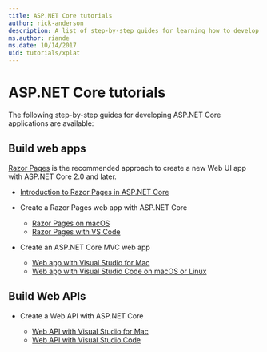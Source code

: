 ```yaml
---
title: ASP.NET Core tutorials
author: rick-anderson
description: A list of step-by-step guides for learning how to develop ASP.NET Core applications.
ms.author: riande
ms.date: 10/14/2017
uid: tutorials/xplat
---
```

# ASP.NET Core tutorials

The following step-by-step guides for developing ASP.NET Core applications are available:

## Build web apps

[Razor Pages](xref:razor-pages/index) is the recommended approach to create a new Web UI app with ASP.NET Core 2.0 and later.

* [Introduction to Razor Pages in ASP.NET Core](xref:razor-pages/index)
* Create a Razor Pages web app with ASP.NET Core

   * [Razor Pages on macOS](xref:tutorials/razor-pages-mac/index)
   * [Razor Pages with VS Code](xref:tutorials/razor-pages-vsc/index)  

* Create an ASP.NET Core MVC web app

   * [Web app with Visual Studio for Mac](first-mvc-app-mac/index.md)
   * [Web app with Visual Studio Code on macOS or Linux](first-mvc-app-xplat/index.md)

## Build Web APIs
* Create a Web API with ASP.NET Core

  * [Web API with Visual Studio for Mac](xref:tutorials/first-web-api-mac)
  * [Web API with Visual Studio Code](web-api-vsc.md)

